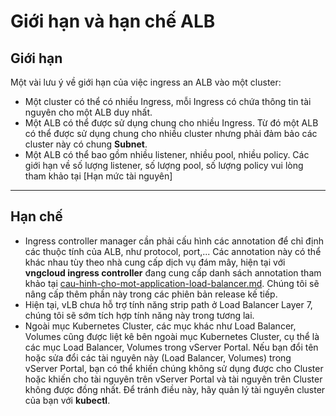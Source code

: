 # Giới hạn và hạn chế ALB

## Giới hạn <a href="#restrictionsandlimitationsalb-gioihan" id="restrictionsandlimitationsalb-gioihan"></a>

Một vài lưu ý về giới hạn của việc ingress an ALB vào một cluster:&#x20;

* Một cluster có thể có nhiều Ingress, mỗi Ingress có chứa thông tin tài nguyên cho một ALB duy nhất.
* Một ALB có thể được sử dụng chung cho nhiều Ingress. Từ đó một ALB có thể được sử dụng chung cho nhiều cluster nhưng phải đảm bảo các cluster này có chung **Subnet**.
* Một ALB có thể bao gồm nhiều listener, nhiều pool, nhiều policy. Các giới hạn về số lượng listener, số lượng pool, số lượng policy vui lòng tham khảo tại [Hạn mức tài nguyên]

***

## Hạn chế <a href="#restrictionsandlimitationsalb-hanche" id="restrictionsandlimitationsalb-hanche"></a>

* Ingress controller manager cần phải cấu hình các annotation để chỉ định các thuộc tính của ALB, như protocol, port,... Các annotation này có thể khác nhau tùy theo nhà cung cấp dịch vụ đám mây, hiện tại với **vngcloud ingress controller** đang cung cấp danh sách annotation tham khảo tại  [cau-hinh-cho-mot-application-load-balancer.md](cau-hinh-cho-mot-application-load-balancer.md "mention"). Chúng tôi sẽ nâng cấp thêm phần này trong các phiên bản release kế tiếp.
* Hiện tại, vLB chưa hỗ trợ tính năng strip path ở Load Balancer Layer 7, chúng tôi sẽ sớm tích hợp tính năng này trong tương lai.
* Ngoài mục Kubernetes Cluster, các mục khác như Load Balancer, Volumes cũng được liệt kê bên ngoài mục Kubernetes Cluster, cụ thể là các mục Load Balancer, Volumes trong vServer Portal. Nếu bạn đổi tên hoặc sửa đổi các tài nguyên này (Load Balancer, Volumes) trong vServer Portal, bạn có thể khiến chúng không sử dụng được cho Cluster hoặc khiến cho tài nguyên trên vServer Portal và tài nguyên trên Cluster không được đồng nhất. Để tránh điều này, hãy quản lý tài nguyên cluster của bạn với **kubectl**.
